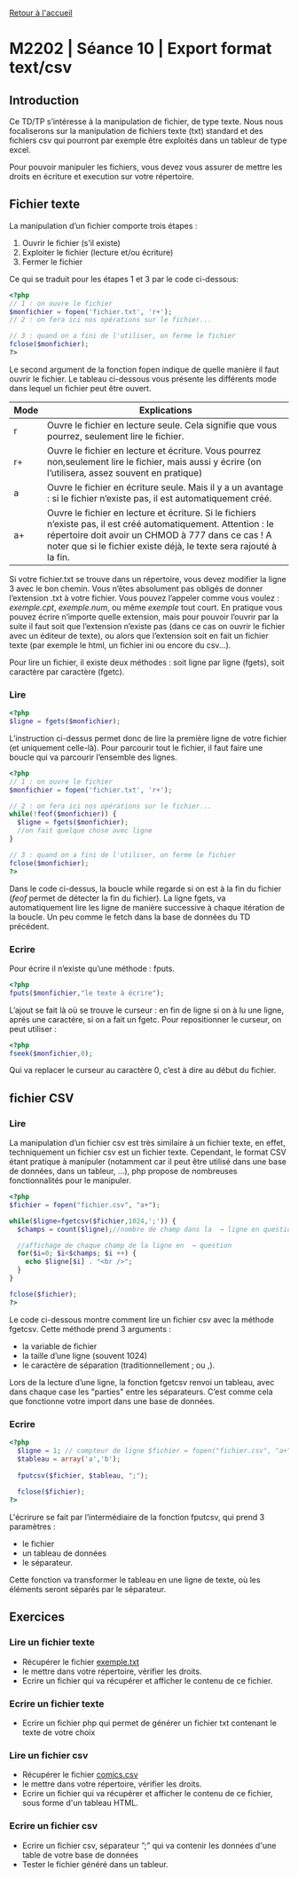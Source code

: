 [Retour à l'accueil](README.md)

# M2202 | Séance 10 | Export format text/csv

## Introduction

Ce TD/TP s’intéresse à la manipulation de fichier, de type texte. Nous nous focaliserons sur la manipulation de fichiers texte (txt) standard et des fichiers csv qui pourront par exemple être exploités dans un tableur de type excel.

Pour pouvoir manipuler les fichiers, vous devez vous assurer de mettre les droits en écriture et execution sur votre répertoire.

## Fichier texte

La manipulation d’un fichier comporte trois étapes :

1. Ouvrir le fichier (s’il existe)
2. Exploiter le fichier (lecture et/ou écriture) 
3. Fermer le fichier

Ce qui se traduit pour les étapes 1 et 3 par le code ci-dessous:

```php
<?php
// 1 : on ouvre le fichier
$monfichier = fopen('fichier.txt', 'r+');
// 2 : on fera ici nos opérations sur le fichier...

// 3 : quand on a fini de l'utiliser, on ferme le fichier
fclose($monfichier);
?>
```
Le second argument de la fonction fopen indique de quelle manière il faut ouvrir le fichier. Le tableau ci-dessous vous présente les différents mode dans lequel un fichier peut être ouvert.

| Mode | Explications |
|------|--------------|
|  r   | Ouvre le fichier en lecture seule. Cela signifie que vous pourrez, seulement lire le fichier. |
|  r+  | Ouvre le fichier en lecture et écriture. Vous pourrez non,seulement lire le fichier, mais aussi y écrire (on l’utilisera, assez souvent en pratique) |
|  a   | Ouvre le fichier en écriture seule. Mais il y a un avantage : si le fichier n’existe pas, il est automatiquement créé. |
|  a+  | Ouvre le fichier en lecture et écriture. Si le fichiers n’existe pas, il est créé automatiquement. Attention : le répertoire doit avoir un CHMOD à 777 dans ce cas ! A noter que si le fichier existe déjà, le texte sera rajouté à la fin. |

Si votre fichier.txt se trouve dans un répertoire, vous devez modifier la ligne 3 avec le bon chemin. Vous n’êtes absolument pas obligés de donner l’extension .txt à votre fichier. Vous pouvez l’appeler comme vous voulez : *exemple.cpt*, *exemple.num*, ou même *exemple* tout court. En pratique vous pouvez écrire n’importe quelle extension, mais pour pouvoir l’ouvrir par la suite il faut soit que l’extension n’existe pas (dans ce cas on ouvrir le fichier avec un éditeur de texte), ou alors que l’extension soit en fait un fichier texte (par exemple le html, un fichier ini ou encore du csv...).

Pour lire un fichier, il existe deux méthodes : soit ligne par ligne (fgets), soit caractère par caractère (fgetc).

### Lire

```php
<?php
$ligne = fgets($monfichier);
```

L’instruction ci-dessus permet donc de lire la première ligne de votre fichier (et uniquement celle-là). Pour parcourir tout le fichier, il faut faire une boucle qui va parcourir l’ensemble des lignes.

```php
<?php
// 1 : on ouvre le fichier
$monfichier = fopen('fichier.txt', 'r+');

// 2 : on fera ici nos opérations sur le fichier...
while(!feof($monfichier)) {
  $ligne = fgets($monfichier);
  //on fait quelque chose avec ligne
}

// 3 : quand on a fini de l'utiliser, on ferme le fichier
fclose($monfichier);
?>
```

Dans le code ci-dessus, la boucle while regarde si on est à la fin du fichier (*feof* permet de détecter la fin du fichier). La ligne fgets, va automatiquement lire les ligne de manière successive à chaque itération de la boucle. Un peu comme le fetch dans la base de données du TD précédent.

### Ecrire

Pour écrire il n’existe qu’une méthode : fputs.

```php
<?php
fputs($monfichier,"le texte à écrire");
```

L’ajout se fait là où se trouve le curseur : en fin de ligne si on à lu une ligne, aprés une caractére, si on a fait un fgetc.
Pour repositionner le curseur, on peut utiliser :

```php
<?php
fseek($monfichier,0);
```

Qui va replacer le curseur au caractère 0, c’est à dire au début du fichier.

## fichier CSV 

### Lire
La manipulation d’un fichier csv est très similaire à un fichier texte, en effet, techniquement un fichier csv est un fichier texte. Cependant, le format CSV étant pratique à manipuler (notamment car il peut être utilisé dans une base de données, dans un tableur, ...), php propose de nombreuses fonctionnalités pour le manipuler.

```php
<?php
$fichier = fopen("fichier.csv", "a+"); 

while($ligne=fgetcsv($fichier,1024,';')) {
  $champs = count($ligne);//nombre de champ dans la  → ligne en question

  //affichage de chaque champ de la ligne en  → question
  for($i=0; $i<$champs; $i ++) {
    echo $ligne[$i] . "<br />";
  }
}  

fclose($fichier);
?>
```

Le code ci-dessous montre comment lire un fichier csv avec la méthode fgetcsv. Cette méthode prend 3 arguments :
* la variable de fichier
* la taille d’une ligne (souvent 1024)
* le caractère de séparation (traditionnellement ; ou ,).

Lors de la lecture d’une ligne, la fonction fgetcsv renvoi un tableau, avec dans chaque case les "parties" entre les séparateurs. C’est comme cela que fonctionne votre import dans une base de données.

### Ecrire

```php
<?php
  $ligne = 1; // compteur de ligne $fichier = fopen("fichier.csv", "a+");
  $tableau = array('a','b'); 
  
  fputcsv($fichier, $tableau, ";");
  
  fclose($fichier);
?>
```

L'écrirure se fait par l’intermédiaire de la fonction fputcsv, qui prend 3 paramètres :
* le fichier
* un tableau de données
* le séparateur.

Cette fonction va transformer le tableau en une ligne de texte, où les éléments seront séparés par le séparateur.

## Exercices

### Lire un fichier texte

* Récupérer le fichier [exemple.txt](m2202/exemple.txt)
* le mettre dans votre répertoire, vérifier les droits.
* Ecrire un fichier qui va récupérer et afficher le contenu de ce fichier.

### Ecrire un fichier texte

* Ecrire un fichier php qui permet de générer un fichier txt contenant le texte de votre choix

### Lire un fichier csv
* Récupérer le fichier [comics.csv](m2202/comics.csv)
* le mettre dans votre répertoire, vérifier les droits.
* Ecrire un fichier qui va récupérer et afficher le contenu de ce fichier, sous forme d'un tableau HTML.

### Ecrire un fichier csv
* Ecrire un fichier csv, séparateur ”;” qui va contenir les données d'une table de votre base de données
* Tester le fichier généré dans un tableur.

